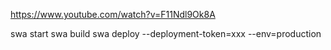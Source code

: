 https://www.youtube.com/watch?v=F11Ndl9Ok8A

swa start
swa build
swa deploy --deployment-token=xxx --env=production
